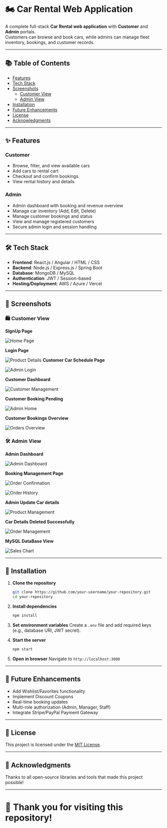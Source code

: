 # 🏍️ Car Rental Web Application

A complete full-stack **Car Rental web application** with **Customer** and **Admin** portals.  
Customers can browse and book cars, while admins can manage fleet inventory, bookings, and customer records.

---

## 📚 Table of Contents
- [Features](#features)
- [Tech Stack](#tech-stack)
- [Screenshots](#screenshots)
  - [Customer View](#customer-view)
  - [Admin View](#admin-view)
- [Installation](#installation)
- [Future Enhancements](#future-enhancements)
- [License](#license)
- [Acknowledgments](#acknowledgments)

---

## ✨ Features

### Customer
- Browse, filter, and view available cars
- Add cars to rental cart
- Checkout and confirm bookings
- View rental history and details

### Admin
- Admin dashboard with booking and revenue overview
- Manage car inventory (Add, Edit, Delete)
- Manage customer bookings and status
- View and manage registered customers
- Secure admin login and session handling

---

## 🛠️ Tech Stack
- **Frontend**: React.js / Angular / HTML / CSS
- **Backend**: Node.js / Express.js / Spring Boot
- **Database**: MongoDB / MySQL
- **Authentication**: JWT / Session-based
- **Hosting/Deployment**: AWS / Azure / Vercel

---

## 📸 Screenshots

### 🛍️ Customer View

**SIgnUp Page**

![Home Page](https://github.com/user-attachments/assets/7fa401dc-85af-424a-a280-c9c4fd1445f3)

**Login Page**

![Product Details](https://github.com/user-attachments/assets/7c4b5ed0-c0ad-4aec-885e-4a68bbbad675)
**Customer Car Schedule Page**

![Admin Login](https://github.com/user-attachments/assets/039ac5e9-fb5e-4866-ac87-47545ed92f50)

**Customer Dashboard**

![Customer Management](https://github.com/user-attachments/assets/42cd53d0-1b00-472f-9603-8b722a558d9c)

**Customer Booking Pending**

![Admin Home](https://github.com/user-attachments/assets/50259d0d-7f68-4194-b5dc-ee69f5c79af3)

**Customer Bookings Overview**

![Orders Overview](https://github.com/user-attachments/assets/d6c4fe37-dabf-4907-b02f-38767c2c4415)






### 🛠️ Admin View

**Admin Dashboard**

![Admin Dashboard](https://github.com/user-attachments/assets/ac05f958-67a2-4709-a636-ea8fcfc3c688)

**Booking Management Page**

![Order Confirmation](https://github.com/user-attachments/assets/35d6049f-7355-4ea9-8489-6bd02200125e)

![Order History](https://github.com/user-attachments/assets/8a582f48-cad1-44d8-aad5-e514c159121c)


**Admin Update Car details**

![Product Management](https://github.com/user-attachments/assets/54782bd5-3d73-4234-9f27-6c37364e2cb4)

**Car Details Deleted Successfully**

![Order Management](https://github.com/user-attachments/assets/e0baa54b-2ba6-4c89-aa39-3e73bec3e49c)





**MySQL DataBase View**

![Sales Chart](https://github.com/user-attachments/assets/55190354-06c2-4c46-b75a-897ebaa4069f)

---

## 🧹 Installation

1. **Clone the repository**
   ```bash
   git clone https://github.com/your-username/your-repository.git
   cd your-repository
   ```

2. **Install dependencies**
   ```bash
   npm install
   ```

3. **Set environment variables**
   Create a `.env` file and add required keys (e.g., database URI, JWT secret).

4. **Start the server**
   ```bash
   npm start
   ```

5. **Open in browser**
   Navigate to `http://localhost:3000`

---

## 🚀 Future Enhancements
- Add Wishlist/Favorites functionality
- Implement Discount Coupons
- Real-time booking updates
- Multi-role authorization (Admin, Manager, Staff)
- Integrate Stripe/PayPal Payment Gateway

---

## 📄 License
This project is licensed under the [MIT License](LICENSE).

---

## 🙏 Acknowledgments
Thanks to all open-source libraries and tools that made this project possible!

---

# 🚀 Thank you for visiting this repository!

